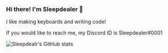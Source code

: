 ### Hi there! I'm Sleepdealer 👋
I like making keyboards and writing code!

If you would like to reach me, my Discord ID is Sleepdealer#0001
 
![Sleepdealr's GitHub stats](https://github-readme-stats.vercel.app/api?username=Sleepdealr&show_icons=true&theme=dracula)

<!--
**Sleepdealr/Sleepdealr** is a ✨ _special_ ✨ repository because its `README.md` (this file) appears on your GitHub profile.

Here are some ideas to get you started:

- 🔭 I’m currently working on ...
- 🌱 I’m currently learning ...
- 👯 I’m looking to collaborate on ...
- 🤔 I’m looking for help with ...
- 💬 Ask me about ...
- 📫 How to reach me: ...
- 😄 Pronouns: ...
- ⚡ Fun fact: ...
-->

